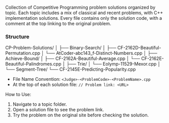 Collection of Competitive Programming problem solutions organized by topic. Each topic includes a mix of classical and recent problems, with C++ implementation solutions. Every file contains only the solution code, with a comment at the top linking to the original problem.

### Structure
CP-Problem-Solutions/
│
├── Binary-Search/
│   ├── CF-2162D-Beautiful-Permutation.cpp
│   └── AtCoder-abc143_f-Distinct-Numbers.cpp
│
├── Achieve-Bound/
│   ├── CF-2162A-Beautiful-Average.cpp
│   └── CF-2162E-Beautiful-Palindromes.cpp
│
├── Trie/
│   └── Eolymp-11529-Mexor.cpp
│
└── Segment-Tree/
    └── CF-2145E-Predicting-Popularity.cpp

- File Name Convention: `<Judge>-<ProblemCode>-<ProblemName>.cpp`
- At the top of each solution file: `// Problem link: <URL>`

How to Use:

1. Navigate to a topic folder.
2. Open a solution file to see the problem link.
3. Try the problem on the original site before checking the solution.
